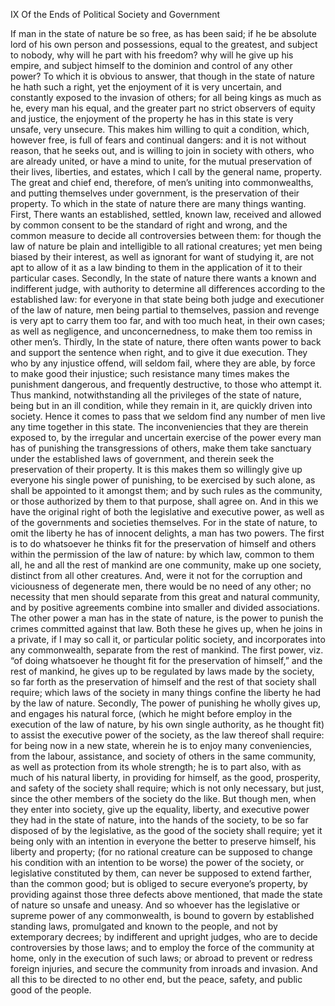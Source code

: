 IX
Of the Ends of Political Society and Government

If man in the state of nature be so free, as has been said; if he be absolute lord of his own person and possessions, equal to the greatest, and subject to nobody, why will he part with his freedom? why will he give up his empire, and subject himself to the dominion and control of any other power? To which it is obvious to answer, that though in the state of nature he hath such a right, yet the enjoyment of it is very uncertain, and constantly exposed to the invasion of others; for all being kings as much as he, every man his equal, and the greater part no strict observers of equity and justice, the enjoyment of the property he has in this state is very unsafe, very unsecure. This makes him willing to quit a condition, which, however free, is full of fears and continual dangers: and it is not without reason, that he seeks out, and is willing to join in society with others, who are already united, or have a mind to unite, for the mutual preservation of their lives, liberties, and estates, which I call by the general name, property.
The great and chief end, therefore, of men’s uniting into commonwealths, and putting themselves under government, is the preservation of their property. To which in the state of nature there are many things wanting.
First, There wants an established, settled, known law, received and allowed by common consent to be the standard of right and wrong, and the common measure to decide all controversies between them: for though the law of nature be plain and intelligible to all rational creatures; yet men being biased by their interest, as well as ignorant for want of studying it, are not apt to allow of it as a law binding to them in the application of it to their particular cases.
Secondly, In the state of nature there wants a known and indifferent judge, with authority to determine all differences according to the established law: for everyone in that state being both judge and executioner of the law of nature, men being partial to themselves, passion and revenge is very apt to carry them too far, and with too much heat, in their own cases; as well as negligence, and unconcernedness, to make them too remiss in other men’s.
Thirdly, In the state of nature, there often wants power to back and support the sentence when right, and to give it due execution. They who by any injustice offend, will seldom fail, where they are able, by force to make good their injustice; such resistance many times makes the punishment dangerous, and frequently destructive, to those who attempt it.
Thus mankind, notwithstanding all the privileges of the state of nature, being but in an ill condition, while they remain in it, are quickly driven into society. Hence it comes to pass that we seldom find any number of men live any time together in this state. The inconveniencies that they are therein exposed to, by the irregular and uncertain exercise of the power every man has of punishing the transgressions of others, make them take sanctuary under the established laws of government, and therein seek the preservation of their property. It is this makes them so willingly give up everyone his single power of punishing, to be exercised by such alone, as shall be appointed to it amongst them; and by such rules as the community, or those authorized by them to that purpose, shall agree on. And in this we have the original right of both the legislative and executive power, as well as of the governments and societies themselves.
For in the state of nature, to omit the liberty he has of innocent delights, a man has two powers.
The first is to do whatsoever he thinks fit for the preservation of himself and others within the permission of the law of nature: by which law, common to them all, he and all the rest of mankind are one community, make up one society, distinct from all other creatures. And, were it not for the corruption and viciousness of degenerate men, there would be no need of any other; no necessity that men should separate from this great and natural community, and by positive agreements combine into smaller and divided associations.
The other power a man has in the state of nature, is the power to punish the crimes committed against that law. Both these he gives up, when he joins in a private, if I may so call it, or particular politic society, and incorporates into any commonwealth, separate from the rest of mankind.
The first power, viz. “of doing whatsoever he thought fit for the preservation of himself,” and the rest of mankind, he gives up to be regulated by laws made by the society, so far forth as the preservation of himself and the rest of that society shall require; which laws of the society in many things confine the liberty he had by the law of nature.
Secondly, The power of punishing he wholly gives up, and engages his natural force, (which he might before employ in the execution of the law of nature, by his own single authority, as he thought fit) to assist the executive power of the society, as the law thereof shall require: for being now in a new state, wherein he is to enjoy many conveniencies, from the labour, assistance, and society of others in the same community, as well as protection from its whole strength; he is to part also, with as much of his natural liberty, in providing for himself, as the good, prosperity, and safety of the society shall require; which is not only necessary, but just, since the other members of the society do the like.
But though men, when they enter into society, give up the equality, liberty, and executive power they had in the state of nature, into the hands of the society, to be so far disposed of by the legislative, as the good of the society shall require; yet it being only with an intention in everyone the better to preserve himself, his liberty and property; (for no rational creature can be supposed to change his condition with an intention to be worse) the power of the society, or legislative constituted by them, can never be supposed to extend farther, than the common good; but is obliged to secure everyone’s property, by providing against those three defects above mentioned, that made the state of nature so unsafe and uneasy. And so whoever has the legislative or supreme power of any commonwealth, is bound to govern by established standing laws, promulgated and known to the people, and not by extemporary decrees; by indifferent and upright judges, who are to decide controversies by those laws; and to employ the force of the community at home, only in the execution of such laws; or abroad to prevent or redress foreign injuries, and secure the community from inroads and invasion. And all this to be directed to no other end, but the peace, safety, and public good of the people.